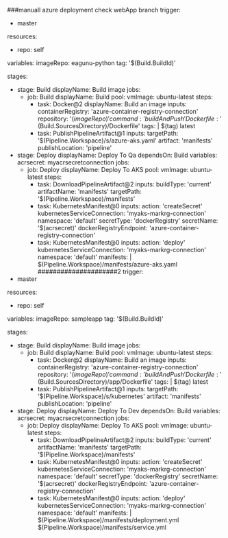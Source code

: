 ###manuall azure deployment check webApp branch
trigger:
- master

resources:
- repo: self

variables:
  imageRepo: eagunu-python
  tag: '$(Build.BuildId)'

stages:
- stage: Build
  displayName: Build image
  jobs:
  - job: Build
    displayName: Build
    pool:
      vmImage: ubuntu-latest
    steps:
    - task: Docker@2
      displayName: Build an image
      inputs:
        containerRegistry: 'azure-container-registry-connection'
        repository: '$(imageRepo)'
        command: 'buildAndPush'
        Dockerfile: '$(Build.SourcesDirectory)/Dockerfile'
        tags: |
          $(tag)
          latest
    - task: PublishPipelineArtifact@1
      inputs:
        targetPath: '$(Pipeline.Workspace)/s/azure-aks.yaml'
        artifact: 'manifests'
        publishLocation: 'pipeline'
- stage: Deploy
  displayName: Deploy To Qa
  dependsOn: Build
  variables:
    acrsecret: myacrsecretconnection
  jobs:
  - job: Deploy
    displayName: Deploy To AKS
    pool:
      vmImage: ubuntu-latest
    steps:
      - task: DownloadPipelineArtifact@2
        inputs:
          buildType: 'current'
          artifactName: 'manifests'
          targetPath: '$(Pipeline.Workspace)/manifests'
      - task: KubernetesManifest@0
        inputs:
          action: 'createSecret'
          kubernetesServiceConnection: 'myaks-markrg-connection'
          namespace: 'default'
          secretType: 'dockerRegistry'
          secretName: '$(acrsecret)'
          dockerRegistryEndpoint: 'azure-container-registry-connection'
      - task: KubernetesManifest@0
        inputs:
          action: 'deploy'
          kubernetesServiceConnection: 'myaks-markrg-connection'
          namespace: 'default'
          manifests: |
            $(Pipeline.Workspace)/manifests/azure-aks.yaml
#####################2
trigger:
- master

resources:
- repo: self

variables:
  imageRepo: sampleapp
  tag: '$(Build.BuildId)'

stages:
- stage: Build
  displayName: Build image
  jobs:
  - job: Build
    displayName: Build
    pool:
      vmImage: ubuntu-latest
    steps:
    - task: Docker@2
      displayName: Build an image
      inputs:
        containerRegistry: 'azure-container-registry-connection'
        repository: '$(imageRepo)'
        command: 'buildAndPush'
        Dockerfile: '$(Build.SourcesDirectory)/app/Dockerfile'
        tags: |
          $(tag)
          latest
    - task: PublishPipelineArtifact@1
      inputs:
        targetPath: '$(Pipeline.Workspace)/s/kubernetes'
        artifact: 'manifests'
        publishLocation: 'pipeline'
- stage: Deploy
  displayName: Deploy To Dev
  dependsOn: Build
  variables:
    acrsecret: myacrsecretconnection
  jobs:
  - job: Deploy
    displayName: Deploy To AKS
    pool:
      vmImage: ubuntu-latest
    steps:
      - task: DownloadPipelineArtifact@2
        inputs:
          buildType: 'current'
          artifactName: 'manifests'
          targetPath: '$(Pipeline.Workspace)/manifests'
      - task: KubernetesManifest@0
        inputs:
          action: 'createSecret'
          kubernetesServiceConnection: 'myaks-markrg-connection'
          namespace: 'default'
          secretType: 'dockerRegistry'
          secretName: '$(acrsecret)'
          dockerRegistryEndpoint: 'azure-container-registry-connection'
      - task: KubernetesManifest@0
        inputs:
          action: 'deploy'
          kubernetesServiceConnection: 'myaks-markrg-connection'
          namespace: 'default'
          manifests: |
            $(Pipeline.Workspace)/manifests/deployment.yml
            $(Pipeline.Workspace)/manifests/service.yml
